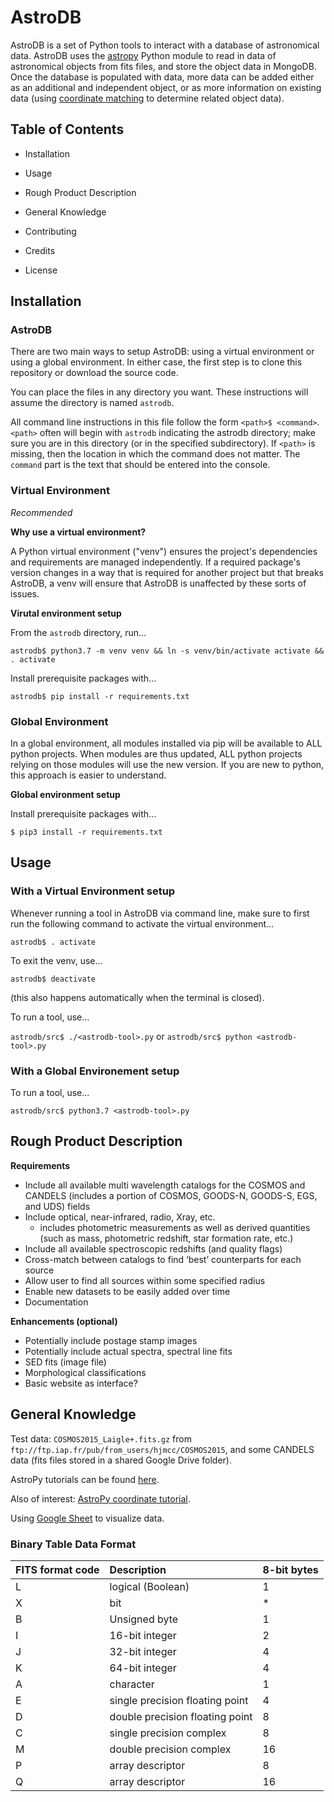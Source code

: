# AstroDB

AstroDB is a set of Python tools to interact with a database of astronomical data.
AstroDB uses the [astropy](http://www.astropy.org) Python module to read in data of astronomical objects from fits files, and store the object data in MongoDB.
Once the database is populated with data, more data can be added either as an additional and independent object, or as more information on existing data (using [coordinate matching](http://docs.astropy.org/en/stable/coordinates/) to determine related object data).


## Table of Contents

* Installation
* Usage

* Rough Product Description
* General Knowledge

* Contributing
* Credits
* License


## Installation

### AstroDB

There are two main ways to setup AstroDB: using a virtual environment or using a global environment.
In either case, the first step is to clone this repository or download the source code.

You can place the files in any directory you want. These instructions will assume the directory is named `astrodb`.

All command line instructions in this file follow the form `<path>$ <command>`. `<path>` often will begin with `astrodb`
indicating the astrodb directory; make sure you are in this directory (or in the specified subdirectory).
If `<path>` is missing, then the location in which the command does not matter.
The `command` part is the text that should be entered into the console.

### Virtual Environment

_Recommended_

**Why use a virtual environment?**

A Python virtual environment ("venv") ensures the project's dependencies and requirements are managed independently.
If a required package's version changes in a way that is required for another project but that breaks AstroDB, a venv will ensure that AstroDB is unaffected by these sorts of issues.

**Virutal environment setup**

From the `astrodb` directory, run...

  `astrodb$ python3.7 -m venv venv && ln -s venv/bin/activate activate && . activate`

Install prerequisite packages with...

  `astrodb$ pip install -r requirements.txt`


### Global Environment

In a global environment, all modules installed via pip will be available to ALL python projects.
When modules are thus updated, ALL python projects relying on those modules will use the new version.
If you are new to python, this approach is easier to understand.

**Global environment setup**

Install prerequisite packages with...

  `$ pip3 install -r requirements.txt`


## Usage

### With a Virtual Environment setup

Whenever running a tool in AstroDB via command line, make sure to first run the following command to activate the virtual environment...

  `astrodb$ . activate`

To exit the venv, use...

  `astrodb$ deactivate`

(this also happens automatically when the terminal is closed).

To run a tool, use...

  `astrodb/src$ ./<astrodb-tool>.py` or `astrodb/src$ python <astrodb-tool>.py`

### With a Global Environement setup

To run a tool, use...

  `astrodb/src$ python3.7 <astrodb-tool>.py`


## Rough Product Description

**Requirements**
* Include all available multi wavelength catalogs for the COSMOS and CANDELS (includes a portion of COSMOS, GOODS-N, GOODS-S, EGS, and UDS) fields
* Include optical, near-infrared, radio, Xray, etc.
  * includes photometric measurements as well as derived quantities (such as mass, photometric redshift, star formation rate, etc.)
* Include all available spectroscopic redshifts (and quality flags)
* Cross-match between catalogs to find ‘best’ counterparts for each source
* Allow user to find all sources within some specified radius
* Enable new datasets to be easily added over time
* Documentation

**Enhancements (optional)**    
* Potentially include postage stamp images
* Potentially include actual spectra, spectral line fits
* SED fits (image file)
* Morphological classifications
* Basic website as interface?

## General Knowledge

Test data: `COSMOS2015_Laigle+.fits.gz` from `ftp://ftp.iap.fr/pub/from_users/hjmcc/COSMOS2015`,
and some CANDELS data (fits files stored in a shared Google Drive folder).

AstroPy tutorials can be found [here](http://www.astropy.org/astropy-tutorials/FITS-tables.html).

Also of interest: [AstroPy coordinate tutorial](http://docs.astropy.org/en/stable/coordinates/).

Using [Google Sheet](https://docs.google.com/spreadsheets/d/1EYDZTCAMssnQXcbRf49nZOhDgYF5AcsNECnIOVaHyZ8/edit?usp=sharing)
to visualize data.

### Binary Table Data Format

| FITS format code        | Description                    | 8-bit bytes |
|:------------------------|:-------------------------------|:------------|
| L                       | logical (Boolean)              | 1           |
| X                       | bit                            | *           |
| B                       | Unsigned byte                  | 1           |
| I                       | 16-bit integer                 | 2           |
| J                       | 32-bit integer                 | 4           |
| K                       | 64-bit integer                 | 4           |
| A                       | character                      | 1           |
| E                       | single precision floating point| 4           |
| D                       | double precision floating point| 8           |
| C                       | single precision complex       | 8           |
| M                       | double precision complex       | 16          |
| P                       | array descriptor               | 8           |
| Q                       | array descriptor               | 16          |

